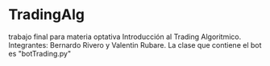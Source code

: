 # TradingAlg
trabajo final para materia optativa Introducción al Trading Algoritmico. Integrantes: Bernardo Rivero y Valentin Rubare.
La clase que contiene el bot es "botTrading.py"
